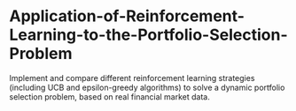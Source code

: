 # Application-of-Reinforcement-Learning-to-the-Portfolio-Selection-Problem
Implement and compare different reinforcement learning strategies (including UCB and epsilon-greedy algorithms) to solve a dynamic portfolio selection problem, based on real financial market data.
